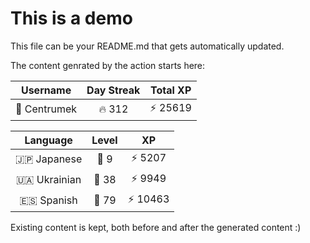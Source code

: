 # This is a demo

This file can be your README.md that gets automatically updated.

The content genrated by the action starts here:

<!--START_SECTION:duolingoStats-->
<!-- Automatically generated with https://github.com/centrumek/duolingo-readme-stats-->

| Username | Day Streak | Total XP |
|:---:|:---:|:---:|
| 👤 Centrumek | 🔥 312 | ⚡ 25619 |

| Language | Level | XP |
|:---:|:---:|:---:|
| 🇯🇵 Japanese | 👑 9 | ⚡ 5207 |
| 🇺🇦 Ukrainian | 👑 38 | ⚡ 9949 |
| 🇪🇸 Spanish | 👑 79 | ⚡ 10463 |

<!--END_SECTION:duolingoStats-->

Existing content is kept, both before and after the generated content :)